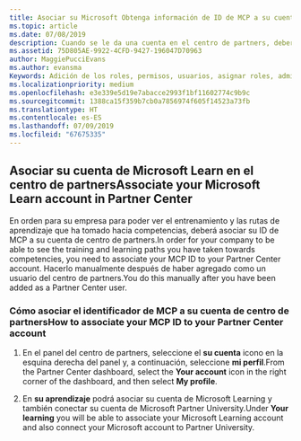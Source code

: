 ```yaml
---
title: Asociar su Microsoft Obtenga información de ID de MCP a su cuenta de centro de partners | Centro de partners
ms.topic: article
ms.date: 07/08/2019
description: Cuando se le da una cuenta en el centro de partners, deberá actualizar su perfil asociando su ID. MCP
ms.assetid: 75D805AE-9922-4CFD-9427-196047D70963
author: MaggiePucciEvans
ms.author: evansma
Keywords: Adición de los roles, permisos, usuarios, asignar roles, administración, agente, Id. de MCP, Microsoft Learn
ms.localizationpriority: medium
ms.openlocfilehash: e3e339e5d19e7abacce2993f1bf11602774c9b9c
ms.sourcegitcommit: 1388ca15f359b7cb0a7856974f605f14523a73fb
ms.translationtype: HT
ms.contentlocale: es-ES
ms.lasthandoff: 07/09/2019
ms.locfileid: "67675335"
---
```

## <a name="associate-your-microsoft-learn-account-in-partner-center"></a><span data-ttu-id="d4496-104">Asociar su cuenta de Microsoft Learn en el centro de partners</span><span class="sxs-lookup"><span data-stu-id="d4496-104">Associate your Microsoft Learn account in Partner Center</span></span>

<span data-ttu-id="d4496-105">En orden para su empresa para poder ver el entrenamiento y las rutas de aprendizaje que ha tomado hacia competencias, deberá asociar su ID de MCP a su cuenta de centro de partners.</span><span class="sxs-lookup"><span data-stu-id="d4496-105">In order for your company to be able to see the training and learning paths you have taken towards competencies, you need to associate your MCP ID to your Partner Center account.</span></span> <span data-ttu-id="d4496-106">Hacerlo manualmente después de haber agregado como un usuario del centro de partners.</span><span class="sxs-lookup"><span data-stu-id="d4496-106">You do this manually after you have been added as a Partner Center user.</span></span>

### <a name="how-to-associate-your-mcp-id-to-your-partner-center-account"></a><span data-ttu-id="d4496-107">Cómo asociar el identificador de MCP a su cuenta de centro de partners</span><span class="sxs-lookup"><span data-stu-id="d4496-107">How to associate your MCP ID to your Partner Center account</span></span>

1. <span data-ttu-id="d4496-108">En el panel del centro de partners, seleccione el **su cuenta** icono en la esquina derecha del panel y, a continuación, seleccione **mi perfil**.</span><span class="sxs-lookup"><span data-stu-id="d4496-108">From the Partner Center dashboard, select the **Your account** icon in the right corner of the dashboard, and then select **My profile**.</span></span>

2. <span data-ttu-id="d4496-109">En **su aprendizaje** podrá asociar su cuenta de Microsoft Learning y también conectar su cuenta de Microsoft Partner University.</span><span class="sxs-lookup"><span data-stu-id="d4496-109">Under **Your learning** you will be able to associate your Microsoft Learning account and also connect your Microsoft account to Partner University.</span></span>